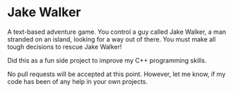 # Jake Walker

A text-based adventure game. You control a guy called Jake Walker, a man stranded on an island, looking for a way out of there. You must make all tough decisions to rescue Jake Walker!

Did this as a fun side project to improve my C++ programming skills.

No pull requests will be accepted at this point. However, let me know, if my code has been of any help in your own projects.